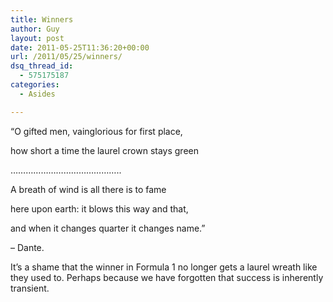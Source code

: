 ```yaml
---
title: Winners
author: Guy
layout: post
date: 2011-05-25T11:36:20+00:00
url: /2011/05/25/winners/
dsq_thread_id:
  - 575175187
categories:
  - Asides

---
```

&#8220;O gifted men, vainglorious for first place,
  
how short a time the laurel crown stays green
  
&#8230;&#8230;&#8230;&#8230;&#8230;&#8230;&#8230;&#8230;&#8230;&#8230;&#8230;&#8230;&#8230;&#8230;..
  
A breath of wind is all there is to fame
  
here upon earth: it blows this way and that,
  
and when it changes quarter it changes name.&#8221;

&#8211; Dante.

It&#8217;s a shame that the winner in Formula 1 no longer gets a laurel wreath like they used to. Perhaps because we have forgotten that success is inherently transient.